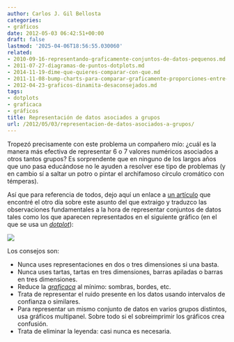 ```yaml
---
author: Carlos J. Gil Bellosta
categories:
- gráficos
date: 2012-05-03 06:42:51+00:00
draft: false
lastmod: '2025-04-06T18:56:55.030060'
related:
- 2010-09-16-representando-graficamente-conjuntos-de-datos-pequenos.md
- 2011-07-27-diagramas-de-puntos-dotplots.md
- 2014-11-19-dime-que-quieres-comparar-con-que.md
- 2011-11-08-bump-charts-para-comparar-graficamente-proporciones-entre-periodos.md
- 2012-04-23-graficos-dinamita-desaconsejados.md
tags:
- dotplots
- graficaca
- gráficos
title: Representación de datos asociados a grupos
url: /2012/05/03/representacion-de-datos-asociados-a-grupos/
---
```


Tropezó precisamente con este problema un compañero mío: ¿cuál es la manera más efectiva de representar 6 o 7 valores numéricos asociados a otros tantos grupos? Es sorprendente que en ninguno de los largos años que uno pasa educándose no le ayuden a resolver ese tipo de problemas (y en cambio sí a saltar un potro o pintar el archifamoso círculo cromático con témperas).

Así que para referencia de todos, dejo aquí un enlace a [un artículo](https://solomonmg.github.io/post/visualization-series-insight-from-cleveland-and-tufte-on-plotting-numeric-data-by-groups/) que encontré el otro día sobre este asunto del que extraigo y traduzco las observaciones fundamentales a la hora de representar conjuntos de datos tales como los que aparecen representados en el siguiente gráfico (en el que se usa un [_dotplot_](http://www.datanalytics.com/2011/07/27/diagramas-de-puntos-dotplots/)):

[![](/wp-uploads/2012/04/primarydot15.png#center)
](/wp-uploads/2012/04/primarydot15.png#center)

Los consejos son:

* Nunca uses representaciones en dos o tres dimensiones si una basta.
* Nunca uses tartas, tartas en tres dimensiones, barras apiladas o barras en tres dimensiones.
* Reduce la _[graficaca](http://www.datanalytics.com/tag/graficaca/)_ al mínimo: sombras, bordes, etc.
* Trata de representar el ruido presente en los datos usando intervalos de confianza o similares.
* Para representar un mismo conjunto de datos en varios grupos distintos, usa gráficos multipanel. Sobre todo si el sobreimprimir los gráficos crea confusión.
* Trata de eliminar la leyenda: casi nunca es necesaria.